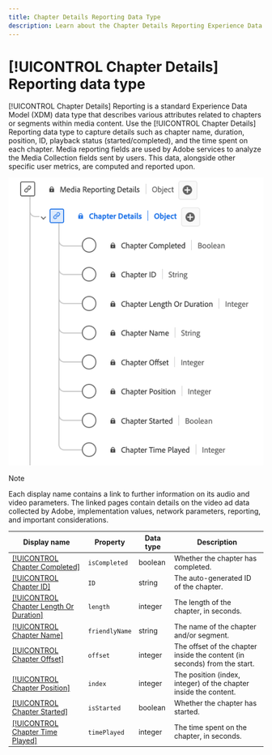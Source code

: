 ```yaml
---
title: Chapter Details Reporting Data Type
description: Learn about the Chapter Details Reporting Experience Data Model (XDM) data type.
---
```

# [!UICONTROL Chapter Details] Reporting data type

[!UICONTROL Chapter Details] Reporting is a standard Experience Data Model (XDM) data type that describes various attributes related to chapters or segments within media content. Use the [!UICONTROL Chapter Details] Reporting data type to capture details such as chapter name, duration, position, ID, playback status (started/completed), and the time spent on each chapter. Media reporting fields are used by Adobe services to analyze the Media Collection fields sent by users. This data, alongside other specific user metrics, are computed and reported upon.

![A diagram of the Chapter Details Reporting data type.](../images/data-types/chapter-details-reporting.png)

>[!NOTE]
>
>Each display name contains a link to further information on its audio and video parameters. The linked pages contain details on the video ad data collected by Adobe, implementation values, network parameters, reporting, and important considerations.

| Display name                                                                                                                                                            | Property      | Data type |           Description                                       | 
|-------------------------------------------------------------------------------------------------------------------------------------------------------------------------|---------------|-----------|--------------------------------------------------------------|
| [[!UICONTROL Chapter Completed]](https://experienceleague.adobe.com/docs/media-analytics/using/implementation/variables/chapter-parameters.html#chapter-complete)       | `isCompleted` | boolean   | Whether the chapter has completed.                |
| [[!UICONTROL Chapter ID]](https://experienceleague.adobe.com/docs/media-analytics/using/implementation/variables/chapter-parameters.html#chapter)                       | `ID`          | string    | The auto-generated ID of the chapter.             |
| [[!UICONTROL Chapter Length Or Duration]](https://experienceleague.adobe.com/docs/media-analytics/using/implementation/variables/chapter-parameters.html#chapter-length)| `length`      | integer   | The length of the chapter, in seconds.            |
| [[!UICONTROL Chapter Name]](https://experienceleague.adobe.com/docs/media-analytics/using/implementation/variables/chapter-parameters.html#chapter-name)                | `friendlyName`| string    | The name of the chapter and/or segment.           |
| [[!UICONTROL Chapter Offset]](https://experienceleague.adobe.com/docs/media-analytics/using/implementation/variables/chapter-parameters.html#chapter-offset)            | `offset`      | integer   | The offset of the chapter inside the content (in seconds) from the start. |
| [[!UICONTROL Chapter Position]](https://experienceleague.adobe.com/docs/media-analytics/using/implementation/variables/chapter-parameters.html#chapter-position)        | `index`       | integer   | The position (index, integer) of the chapter inside the content. |
| [[!UICONTROL Chapter Started]](https://experienceleague.adobe.com/docs/media-analytics/using/implementation/variables/chapter-parameters.html#chapter-start)            | `isStarted`   | boolean   | Whether the chapter has started.                  |
| [[!UICONTROL Chapter Time Played]](https://experienceleague.adobe.com/docs/media-analytics/using/implementation/variables/chapter-parameters.html#chapter-time-spent)   | `timePlayed`  | integer   | The time spent on the chapter, in seconds.        |
